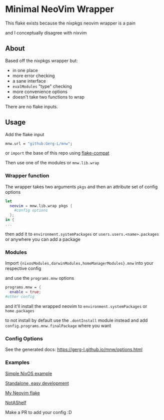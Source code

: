
# Minimal NeoVim Wrapper

This flake exists because the nixpkgs neovim wrapper is a pain

and I conceptually disagree with nixvim

## About

Based off the nixpkgs wrapper but:
- in one place
- more error checking
- a sane interface
- `evalModules` "type" checking
- more convenience options
- doesn't take two functions to wrap

There are no flake inputs.

## Usage

Add the flake input
```nix
mnw.url = "github:Gerg-L/mnw";
```

or `import` the base of this repo using [flake-compat](https://github.com/edolstra/flake-compat)

Then use one of the modules or `mnw.lib.wrap`

### Wrapper function
The wrapper takes two arguments `pkgs` and then an attribute set of config options

```nix
let
  neovim = mnw.lib.wrap pkgs {
    #config options
  };
in {
...
```

then add it to `environment.systemPackages` or `users.users.<name>.packages` or anywhere you can add a package

### Modules
Import `{nixosModules,darwinModules,homeManagerModules}.mnw` into your respective config

and use the `programs.mnw` options

```nix
programs.mnw = {
  enable = true;
#other config
```

and it'll install the wrapped neovim to `environment.systemPackages` or `home.packages`

to not install by default use the `.dontInstall` module instead and add `config.programs.mnw.finalPackage` where you want


### Config Options

See the generated docs:
<https://gerg-l.github.io/mnw/options.html>



### Examples

[Simple NixOS example](examples/nixos)

[Standalone, easy development](examples/easy-dev)

[My Neovim flake](https://github.com/Gerg-L/nvim-flake)

[NotAShelf](https://github.com/notashelf/nvf)

Make a PR to add your config :D

